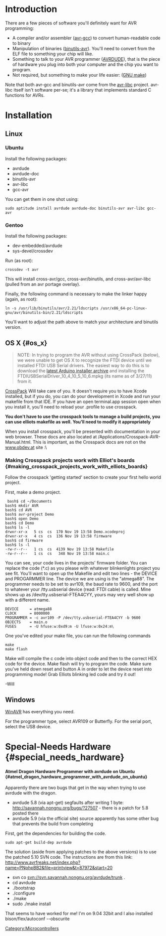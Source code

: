 # Introduction

There are a few pieces of software you'll definitely want for AVR
programming:

-   A compiler and/or assembler
    ([avr-gcc](http://www.nongnu.org/avr-libc/)) to convert
    human-readable code to binary
-   Manipulation of binaries
    ([binutils-avr](http://www.nongnu.org/avr-libc/)). You'll need to
    convert from the ELF file to something your chip will like.
-   Something to talk to your AVR programmer
    ([AVRDUDE](http://www.bsdhome.com/avrdude/)), that is the piece of
    hardware you plug into both your computer and the chip you want to
    program.
-   Not required, but something to make your life easier: ([GNU
    make](http://www.gnu.org/software/make/))

Note that both avr-gcc and binutils-avr come from the
[avr-libc](http://www.nongnu.org/avr-libc/) project. avr-libc itself
isn't software per-se; it's a library that implements standard C
functions for AVRs.

# Installation

## Linux

### Ubuntu

Install the following packages:

-   avrdude
-   avrdude-doc
-   binutils-avr
-   avr-libc
-   gcc-avr

You can get them in one shot using:

`sudo aptitude install avrdude avrdude-doc binutils-avr avr-libc gcc-avr`

### Gentoo

Install the following packages:

-   dev-embedded/avrdude
-   sys-devel/crossdev

Run (as root):

`crossdev -t avr`

This will install cross-avr/gcc, cross-avr/binutils, and
cross-avr/avr-libc (pulled from an avr portage overlay).

Finally, the following command is necessary to make the linker happy
(again, as root):

`ln -s /usr/lib/binutils/avr/2.21/ldscripts /usr/x86_64-pc-linux-gnu/avr/binutils-bin/2.21/ldscripts`

You'll want to adjust the path above to match your architecture and
binutils version.

## OS X {#os_x}

> NOTE: In trying to program the AVR without using CrossPack (below), we
> were unable to get OS X to recognize the FTDI device until we
> installed FTDI USB Serial drivers. The easiest way to do this is to
> download the [latest Arduino installer
> archive](http://arduino.cc/en/Main/Software) and installing the
> FTDIUSBSerialDriver_10_4_10_5_10_6.mpkg (its name as of 3/27/11) from
> it.

[CrossPack](http://www.obdev.at/products/crosspack/index.html) Will take
care of you. It doesn't require you to have Xcode installed, but if you
do, you can do your development in Xcode and run your makefile from that
IDE. If you have an open terminal.app session open when you install it,
you'll need to reload your .profile to use crosspack.

**You don't have to use the crosspack tools to manage a build projects,
you can use elliots makefile as well. You'll need to modify it
appropriately**

When you install crosspack, you'll be presented with documentation in
your web browser. These docs are also located at
/Applications/Crosspack-AVR-Manual.html. This is important, as the
Crosspack docs are not on the www.obdev.at site :\\

### Making Crosspack projects work with Elliot's boards {#making_crosspack_projects_work_with_elliots_boards}

Follow the crosspack 'getting started' section to create your first
hello world project.

First, make a demo project.

     bash$ cd ~/Documents
    bash$ mkdir AVR
    bash$ cd AVR
    bash$ avr-project Demo
    bash$ open Demo 
    bash$ cd Demo
    bash$ ls -l
    drwxr-xr-x   5 cs  cs  170 Nov 19 13:58 Demo.xcodeproj
    drwxr-xr-x   4 cs  cs  136 Nov 19 13:58 firmware
    bash$ cd firmware
    bash$ ls -l
    -rw-r--r--   1 cs  cs  4139 Nov 19 13:58 Makefile
    -rw-r--r--   1 cs  cs   348 Nov 19 13:58 main.c

You can see, your code lives in the projects' firmware folder. You can
replace the code (\*.c) as you please with whatever blinkenlights
project you see fit. You'll want to open up the Makefile and edit two
lines - the DEVICE and PROGARMMER line. The device we are using is the
"atmega88". The programmer needs to be set to avr109, the baud rate to
9600, and the port to whatever your /tty.usbserial device (read: FTDI
cable) is called. Mine shows up as /dev/tty.usbserial-FTEA4CYY, yours
may very well show up with a different name.

    DEVICE     = atmega88
    CLOCK      = 8000000
    PROGRAMMER = -c avr109 -P /dev/tty.usbserial-FTEA4CYY -b 9600
    OBJECTS    = main.o
    FUSES      = -U hfuse:w:0xd9:m -U lfuse:w:0x24:m\

One you've edited your make file, you can run the following commands

    make
    make flash

Make will compile the c code into object code and then to the correct
HEX code for the device. Make flash will try to program the code. Make
sure you've held down reset and button A in order to let the device
reset into programming mode! Grab Elliots blinking led code and try it
out!

-Will

## Windows

[WinAVR](http://winavr.sourceforge.net/) has everything you need.

For the programmer type, select AVR109 or Butterfly. For the serial
port, select the USB device.

# Special-Needs Hardware {#special_needs_hardware}

#### Atmel Dragon Hardware Programmer with avrdude on Ubuntu {#atmel_dragon_hardware_programmer_with_avrdude_on_ubuntu}

Apparently there are two bugs that get in the way when trying to use
avrdude with the dragon.

-   avrdude 5.8 (via apt-get) segfaults after writing 1 byte:
    <http://savannah.nongnu.org/bugs/?27507> - there is a patch for 5.8
    posted there
-   avrdude 5.9 (via the official site) source apparently has some other
    bug that prevents the build from completing

First, get the dependencies for building the code.

`sudo apt-get build-dep avrdude`

The solution (aside from applying patches to the above versions) is to
use the patched 5.10 SVN code. The instructions are from this link:
<http://www.avrfreaks.net/index.php?name=PNphpBB2&file=printview&t=87972&start=20>

-   svn co <svn://svn.savannah.nongnu.org/avrdude/trunk> .
-   cd avrdude
-   ./bootstrap
-   ./configure
-   ./make
-   sudo ./make install

That seems to have worked for me! I'm on 9.04 32bit and I also installed
bison/flex/autoconf --obscurite

[Category:Microcontrollers](Category:Microcontrollers)
